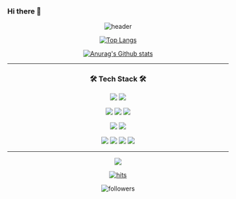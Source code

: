 ### Hi there 👋

<div align="center">  

![header](https://capsule-render.vercel.app/api?type=waving&color=gradient&height=300&section=header&text=JunYoung%20OH&fontSize=80)
</div>


<div align=center>

[![Top Langs](https://github-readme-stats.vercel.app/api/top-langs/?username=JunYoung&layout=compact)](https://github.com/Oh-JunYoung)

[![Anurag's Github stats](https://github-readme-stats.vercel.app/api?username=JunYoung&show_icons=true&count_private=true)](https://github.com/Oh-JunYoung)  

</div>

---

<h3 align="center">  🛠 Tech Stack 🛠 </h3>

<!-- Computer Vision, Back-End -->
<p align="center">
<img src="https://img.shields.io/badge/Computer%20Vision-4374D9?style=plastic&logoColor=white"/>
<img src="https://img.shields.io/badge/Back%20End-1DDB16?style=plastic&logoColor=white"/>
</p>

<!-- Computer Vision -->
<p align="center">
<img src="https://img.shields.io/badge/Python-3776AB?style=flat-square&logo=Python&logoColor=white"/>
<img src="https://img.shields.io/badge/PyTorch-E74A2B?style=flat-square&logo=PyTorch&logoColor=white"/>
<img src="https://img.shields.io/badge/Tensorflow-FF6F00?style=flat-square&logo=Tensorflow&logoColor=white"/>
</p>

<!-- Back-End -->
</p>
<p align="center">
<img src="https://img.shields.io/badge/Java-05988A?style=flat-square&logo=Java&logoColor=white"/>
<img src="https://img.shields.io/badge/SpringBoot-05988A?style=flat-square&logo=SpringBoot&logoColor=white"/>
</p>

<!-- AWS RDS, AWS IAM -->
<p align="center">
<img src="https://img.shields.io/badge/AWS%20IAM-1A73E8?style=flat-square&logo=GoogleCloud&logoColor=white"/>
<img src="https://img.shields.io/badge/AWS%20RDS-2391E6?style=flat-square&logo=AWSRDS&logoColor=white"/>
<img src="https://img.shields.io/badge/AWS%20EC2-FFB925?style=flat-square&logo=WeightsandBiases&logoColor=white"/>
<img src="https://img.shields.io/badge/AWS%20S3-FFB925?style=flat-square&logo=WeightsandBiases&logoColor=white"/>
</p>
  
  ---
<div align=center>
<!-- <a href="https://velog.io/@wodnr0710">
<img src="http://img.shields.io/badge/-Tech%20Blog-655ced?style=flat&logo=github&link=https://velog.io/@wodnr0710" style="height : auto; margin-left : 10px; margin right : 10px;"/>
</a>  -->

<a href="mailto:wodnr0710@gmail.com">
<img src="https://img.shields.io/badge/Gmail-d14836?style=flat-square&logo=Gmail&logoColor=white&link=mailto:wodnr0710@gmail.com" style="height : auto; margin-left : 10px; margin-right : 10px;"/>
</a>  

[![hits](https://hits.seeyoufarm.com/api/count/incr/badge.svg?url=https%3A%2F%2Fgithub.com%2FOh-JunYoung&count_bg=%237A7A7A&title_bg=%23FFADCC&icon=reverbnation.svg&icon_color=%23FF0000&title=hits&edge_flat=false)](https://hits.seeyoufarm.com)

![followers](https://img.shields.io/github/followers/Oh-JunYoung?style=social)
</div>

<!--
**Oh-JunYoung/Oh-JunYoung** is a ✨ _special_ ✨ repository because its `README.md` (this file) appears on your GitHub profile.

Here are some ideas to get you started:

- 🔭 I’m currently working on ...
- 🌱 I’m currently learning ...
- 👯 I’m looking to collaborate on ...
- 🤔 I’m looking for help with ...
- 💬 Ask me about ...
- 📫 How to reach me: ...
- 😄 Pronouns: ...
- ⚡ Fun fact: ...
-->
